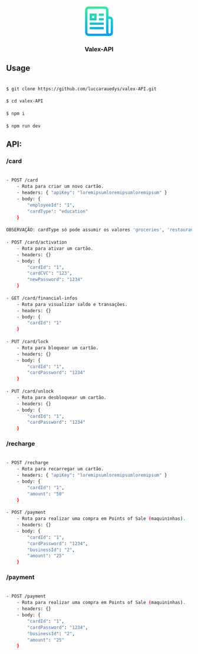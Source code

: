 <p align="center">
  <a href="https://github.com/$username-github/$nome-repositorio">
    <img src="./readme.png" alt="readme-logo" width="80" height="80">
  </a>

  <h3 align="center">
    Valex-API
  </h3>
</p>

## Usage

```bash

$ git clone https://github.com/luccarauedys/valex-API.git

$ cd valex-API

$ npm i

$ npm run dev

```

## API:

### /card

```bash

- POST /card
    - Rota para criar um novo cartão.
    - headers: { "apiKey": "loremipsumloremipsumloremipsum" }
    - body: {
        "employeeId": "1",
        "cardType": "education"
    }

OBSERVAÇÃO: cardType só pode assumir os valores 'groceries', 'restaurant', 'transport', 'education' ou 'health'.

- POST /card/activation
    - Rota para ativar um cartão.
    - headers: {}
    - body: {
        "cardId": "1",
        "cardCVC": "123",
        "newPassword": "1234"
    }

- GET /card/financial-infos
    - Rota para visualizar saldo e transações.
    - headers: {}
    - body: {
        "cardId": "1"
    }

- PUT /card/lock
    - Rota para bloquear um cartão.
    - headers: {}
    - body: {
        "cardId": "1",
        "cardPassword": "1234"
    }

- PUT /card/unlock
    - Rota para desbloquear um cartão.
    - headers: {}
    - body: {
        "cardId": "1",
        "cardPassword": "1234"
    }

```

### /recharge

```bash

- POST /recharge
    - Rota para recarregar um cartão.
    - headers: { "apiKey": "loremipsumloremipsumloremipsum" }
    - body: {
        "cardId": "1",
        "amount": "50"
    }

- POST /payment
    - Rota para realizar uma compra em Points of Sale (maquininhas).
    - headers: {}
    - body: {
        "cardId": "1",
        "cardPassword": "1234",
        "businessId": "2",
        "amount": "25"
    }

```

### /payment

```bash

- POST /payment
    - Rota para realizar uma compra em Points of Sale (maquininhas).
    - headers: {}
    - body: {
        "cardId": "1",
        "cardPassword": "1234",
        "businessId": "2",
        "amount": "25"
    }

```
